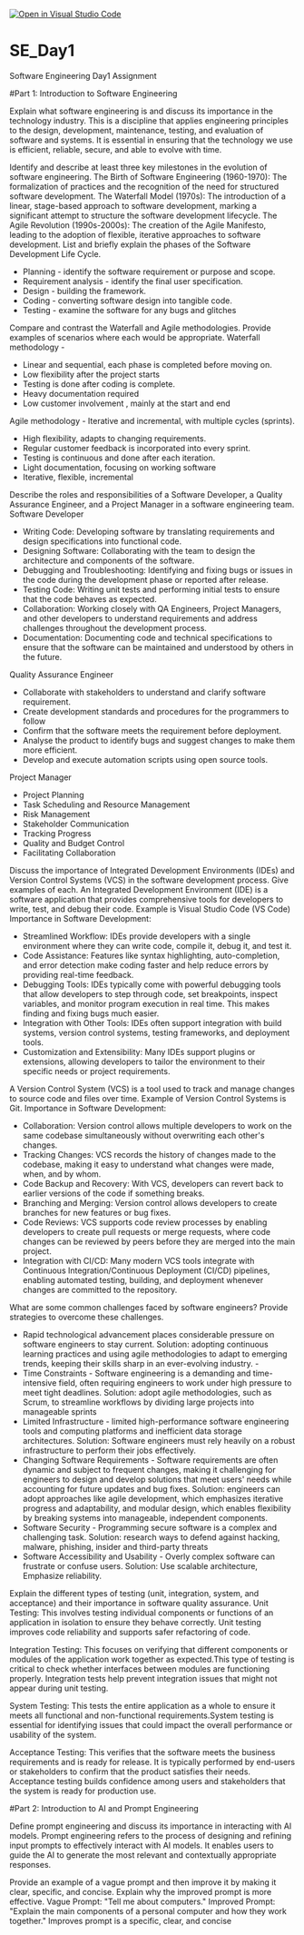 [![Open in Visual Studio Code](https://classroom.github.com/assets/open-in-vscode-2e0aaae1b6195c2367325f4f02e2d04e9abb55f0b24a779b69b11b9e10269abc.svg)](https://classroom.github.com/online_ide?assignment_repo_id=18366954&assignment_repo_type=AssignmentRepo)
# SE_Day1
Software Engineering Day1 Assignment

#Part 1: Introduction to Software Engineering

Explain what software engineering is and discuss its importance in the technology industry.
This is a discipline that applies engineering principles to the design, development, maintenance, testing, and evaluation of software and systems.
It is essential in ensuring that the technology we use is efficient, reliable, secure, and able to evolve with time.


Identify and describe at least three key milestones in the evolution of software engineering.
The Birth of Software Engineering (1960-1970): The formalization of practices and the recognition of the need for structured software development.
The Waterfall Model (1970s): The introduction of a linear, stage-based approach to software development, marking a significant attempt to structure the software development lifecycle.
The Agile Revolution (1990s-2000s): The creation of the Agile Manifesto, leading to the adoption of flexible, iterative approaches to software development.
List and briefly explain the phases of the Software Development Life Cycle.
- Planning - identify the software requirement or purpose and scope.
- Requirement analysis - identify the final user specification. 
- Design - building the framework. 
- Coding - converting software design into tangible code.
- Testing - examine the software for any bugs and glitches


Compare and contrast the Waterfall and Agile methodologies. Provide examples of scenarios where each would be appropriate.
Waterfall methodology -
- Linear and sequential, each phase is completed before moving on. 
- Low flexibility after the project starts
- Testing is done after coding is complete.
- Heavy documentation required
- Low customer involvement	, mainly at the start and end


Agile methodology - Iterative and incremental, with multiple cycles (sprints). 
- High flexibility, adapts to changing requirements. 
- Regular customer feedback is incorporated into every sprint. 
- Testing is continuous and done after each iteration.
- Light documentation, focusing on working software
- Iterative, flexible, incremental


Describe the roles and responsibilities of a Software Developer, a Quality Assurance Engineer, and a Project Manager in a software engineering team.
Software Developer
- Writing Code: Developing software by translating requirements and design specifications into functional code.
- Designing Software: Collaborating with the team to design the architecture and components of the software.
- Debugging and Troubleshooting: Identifying and fixing bugs or issues in the code during the development phase or reported after release.
- Testing Code: Writing unit tests and performing initial tests to ensure that the code behaves as expected.
- Collaboration: Working closely with QA Engineers, Project Managers, and other developers to understand requirements and address challenges throughout the development process.
- Documentation: Documenting code and technical specifications to ensure that the software can be maintained and understood by others in the future.

Quality Assurance Engineer 
- Collaborate with stakeholders to understand and clarify software requirement.
- Create development standards and procedures for the programmers to follow
- Confirm that the software meets the requirement before deployment. 
- Analyse the product to identify bugs and suggest changes to make them more efficient. 
- Develop and execute automation scripts using open source tools.
  
Project Manager
- Project Planning
- Task Scheduling and Resource Management
- Risk Management
- Stakeholder Communication
- Tracking Progress
- Quality and Budget Control
- Facilitating Collaboration


Discuss the importance of Integrated Development Environments (IDEs) and Version Control Systems (VCS) in the software development process. Give examples of each.
An Integrated Development Environment (IDE) is a software application that provides comprehensive tools for developers to write, test, and debug their code. Example is Visual Studio Code (VS Code)
Importance in Software Development:
- Streamlined Workflow: IDEs provide developers with a single environment where they can write code, compile it, debug it, and test it.
- Code Assistance: Features like syntax highlighting, auto-completion, and error detection make coding faster and help reduce errors by providing real-time feedback.
- Debugging Tools: IDEs typically come with powerful debugging tools that allow developers to step through code, set breakpoints, inspect variables, and monitor program execution in real time. This makes finding and fixing bugs much easier.
- Integration with Other Tools: IDEs often support integration with build systems, version control systems, testing frameworks, and deployment tools.
- Customization and Extensibility: Many IDEs support plugins or extensions, allowing developers to tailor the environment to their specific needs or project requirements.


A Version Control System (VCS) is a tool used to track and manage changes to source code and files over time. Example of Version Control Systems is Git. 
Importance in Software Development:
- Collaboration: Version control allows multiple developers to work on the same codebase simultaneously without overwriting each other's changes.
- Tracking Changes: VCS records the history of changes made to the codebase, making it easy to understand what changes were made, when, and by whom.
- Code Backup and Recovery: With VCS, developers can revert back to earlier versions of the code if something breaks.
- Branching and Merging: Version control allows developers to create branches for new features or bug fixes.
- Code Reviews: VCS supports code review processes by enabling developers to create pull requests or merge requests, where code changes can be reviewed by peers before they are merged into the main project.
- Integration with CI/CD: Many modern VCS tools integrate with Continuous Integration/Continuous Deployment (CI/CD) pipelines, enabling automated testing, building, and deployment whenever changes are committed to the repository.


What are some common challenges faced by software engineers? Provide strategies to overcome these challenges.
- Rapid technological advancement places considerable pressure on software engineers to stay current.
 Solution: adopting continuous learning practices and using agile methodologies to adapt to emerging trends, keeping their skills sharp in an ever-evolving industry. -
- Time Constraints - Software engineering is a demanding and time-intensive field, often requiring engineers to work under high pressure to meet tight deadlines.
 Solution: adopt agile methodologies, such as Scrum, to streamline workflows by dividing large projects into manageable sprints 
- Limited Infrastructure - limited high-performance software engineering tools and computing platforms and inefficient data storage architectures. 
 Solution: Software engineers must rely heavily on a robust infrastructure to perform their jobs effectively.
- Changing Software Requirements - Software requirements are often dynamic and subject to frequent changes, making it challenging for engineers to design and develop solutions that meet users' needs while accounting for future updates and bug fixes. 
Solution: engineers can adopt approaches like agile development, which emphasizes iterative progress and adaptability, and modular design, which enables flexibility by breaking systems into manageable, independent components.
- Software Security - Programming secure software is a complex and challenging task. 
Solution: research ways to defend against hacking, malware, phishing, insider and third-party threats
- Software Accessibility and Usability - Overly complex software can frustrate or confuse users. 
Solution: Use scalable architecture, Emphasize reliability.


Explain the different types of testing (unit, integration, system, and acceptance) and their importance in software quality assurance.
Unit Testing:
This involves testing individual components or functions of an application in isolation to ensure they behave correctly. Unit testing improves code reliability and supports safer refactoring of code.

Integration Testing:
This focuses on verifying that different components or modules of the application work together as expected.This type of testing is critical to check whether interfaces between modules are functioning properly. Integration tests help prevent integration issues that might not appear during unit testing.

System Testing:
This tests the entire application as a whole to ensure it meets all functional and non-functional requirements.System testing is essential for identifying issues that could impact the overall performance or usability of the system.

Acceptance Testing:
This verifies that the software meets the business requirements and is ready for release. It is typically performed by end-users or stakeholders to confirm that the product satisfies their needs. Acceptance testing builds confidence among users and stakeholders that the system is ready for production use.

#Part 2: Introduction to AI and Prompt Engineering


Define prompt engineering and discuss its importance in interacting with AI models.
Prompt engineering refers to the process of designing and refining input prompts to effectively interact with AI models. It enables users to guide the AI to generate the most relevant and contextually appropriate responses.


Provide an example of a vague prompt and then improve it by making it clear, specific, and concise. Explain why the improved prompt is more effective.
Vague Prompt: "Tell me about computers."
Improved Prompt: "Explain the main components of a personal computer and how they work together." 
Improves prompt is a specific, clear, and concise 
